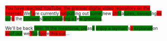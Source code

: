 
<span style="background-color: red;">You have reached YouTube, the premier digital video repository on the Internet. </span>We<span style="background-color: green;">'</span><span style="background-color: red;"> a</span>re currently <span style="background-color: red;">roll</span><span style="background-color: green;">putt</span>ing out <span style="background-color: green;">some </span>new <span style="background-color: red;">ch</span><span style="background-color: green;">fe</span>a<span style="background-color: green;">tures, sweepi</span>ng<span style="background-color: red;">es</span> <span style="background-color: green;">ou</span>t<span style="background-color: red;">o</span> the <span style="background-color: green;">cobweb</span>s<span style="background-color: green;"> and zapp</span>i<span style="background-color: red;">t</span><span style="background-color: green;">ng a f</span>e<span style="background-color: green;">w gremlins</span>. 


We'll be back <span style="background-color: green;">later. In the meantime, ple</span>as<span style="background-color: green;">e</span> <span style="background-color: green;">enjoy a layman'</span>s<span style="background-color: red;">o</span><span style="background-color: green;"> explanati</span>on <span style="background-color: red;">as</span><span style="background-color: green;">of our</span> we<span style="background-color: red;"> f</span><span style="background-color: green;">bs</span>i<span style="background-color: green;">t</span><span style="background-color: red;">gur</span>e<span style="background-color: red;"> this out</span>...<span style="background-color: green;"> </span>

